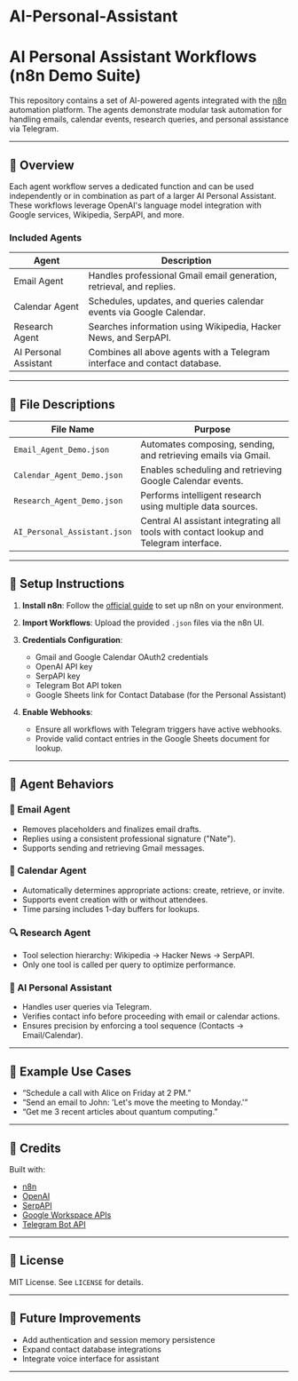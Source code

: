 # AI-Personal-Assistant

# AI Personal Assistant Workflows (n8n Demo Suite)

This repository contains a set of AI-powered agents integrated with the [n8n](https://n8n.io/) automation platform. The agents demonstrate modular task automation for handling emails, calendar events, research queries, and personal assistance via Telegram.

---

## 🧠 Overview

Each agent workflow serves a dedicated function and can be used independently or in combination as part of a larger AI Personal Assistant. These workflows leverage OpenAI's language model integration with Google services, Wikipedia, SerpAPI, and more.

### Included Agents

| Agent              | Description                                                                 |
|--------------------|-----------------------------------------------------------------------------|
| Email Agent        | Handles professional Gmail email generation, retrieval, and replies.        |
| Calendar Agent     | Schedules, updates, and queries calendar events via Google Calendar.        |
| Research Agent     | Searches information using Wikipedia, Hacker News, and SerpAPI.             |
| AI Personal Assistant | Combines all above agents with a Telegram interface and contact database. |

---

## 📁 File Descriptions

| File Name                  | Purpose                                 |
|---------------------------|-----------------------------------------|
| `Email_Agent_Demo.json`   | Automates composing, sending, and retrieving emails via Gmail. |
| `Calendar_Agent_Demo.json`| Enables scheduling and retrieving Google Calendar events.         |
| `Research_Agent_Demo.json`| Performs intelligent research using multiple data sources.       |
| `AI_Personal_Assistant.json` | Central AI assistant integrating all tools with contact lookup and Telegram interface. |

---

## 🔧 Setup Instructions

1. **Install n8n**: Follow the [official guide](https://docs.n8n.io/hosting/installation/) to set up n8n on your environment.

2. **Import Workflows**: Upload the provided `.json` files via the n8n UI.

3. **Credentials Configuration**:
   - Gmail and Google Calendar OAuth2 credentials
   - OpenAI API key
   - SerpAPI key
   - Telegram Bot API token
   - Google Sheets link for Contact Database (for the Personal Assistant)

4. **Enable Webhooks**:
   - Ensure all workflows with Telegram triggers have active webhooks.
   - Provide valid contact entries in the Google Sheets document for lookup.

---

## 🧪 Agent Behaviors

### 📧 Email Agent
- Removes placeholders and finalizes email drafts.
- Replies using a consistent professional signature ("Nate").
- Supports sending and retrieving Gmail messages.

### 📅 Calendar Agent
- Automatically determines appropriate actions: create, retrieve, or invite.
- Supports event creation with or without attendees.
- Time parsing includes 1-day buffers for lookups.

### 🔍 Research Agent
- Tool selection hierarchy: Wikipedia → Hacker News → SerpAPI.
- Only one tool is called per query to optimize performance.

### 🤖 AI Personal Assistant
- Handles user queries via Telegram.
- Verifies contact info before proceeding with email or calendar actions.
- Ensures precision by enforcing a tool sequence (Contacts → Email/Calendar).

---

## 📝 Example Use Cases

- “Schedule a call with Alice on Friday at 2 PM.”
- “Send an email to John: 'Let's move the meeting to Monday.'”
- “Get me 3 recent articles about quantum computing.”

---

## 📎 Credits

Built with:
- [n8n](https://n8n.io/)
- [OpenAI](https://openai.com/)
- [SerpAPI](https://serpapi.com/)
- [Google Workspace APIs](https://developers.google.com/)
- [Telegram Bot API](https://core.telegram.org/bots)

---

## 📜 License

MIT License. See `LICENSE` for details.

---

## 🚀 Future Improvements

- Add authentication and session memory persistence
- Expand contact database integrations
- Integrate voice interface for assistant

---

